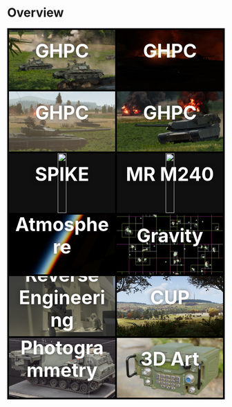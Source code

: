 <head>
	<style>
    .categories {
        display: grid;
        grid-template-columns: auto auto;
        grid-gap: 4px;
        padding: 4px;
        background-color: black;
    }
    .categories > div {
        position: relative;
        text-align: center;
        color: white;
        overflow: hidden;
    }
    .categories > div > div {
        position: absolute;
        top: 35%; 
        left: 50%;
        transform: translate(-50%, -50%);
        width: 90%;
        font-size: 4.5cqmin;
        font-weight: bold;
        text-shadow: 0px 0px 8px rgba(0,0,0,0.5);
        pointer-events: none;
    }
    .categories img {
        aspect-ratio: 16/9;
    }
    img {
        transition: .25s ease;
        display: block;
        object-fit: cover;
        height: 100%;
        background-color: rgb(16,16,16);
    }
    img:hover {
        filter: brightness(75%) saturate(0.5);
    }
    .static {
        position: absolute;
        pointer-events: none;
    }
    .static:hover {
        opacity: 0;
        filter: brightness(75%) saturate(0.5);
    }
	</style>
</head>

# Overview

<!-- Test
<div class="categories" style="grid-template-columns: auto auto auto auto">
    <img src="/content\GHPC\T-55s.jpg">
    <img src="/content\GHPC\Night Fire.jpg">
    <img src="/content\GHPC\T-72s.jpg">
    <img src="/content\GHPC\Abrams.jpg">
</div>
<p> -->

<div class="categories">
    <div>
        <a href="GHPC" title="GHPC"><img src="/content\GHPC\T-55s.jpg"></a>
        <div>GHPC</div>
    </div>
    <div>
        <a href="GHPC" title="GHPC"><img src="/content\GHPC\Night Fire.jpg"></a>
        <div>GHPC</div>
    </div>
    <div>
        <a href="GHPC" title="GHPC"><img src="/content\GHPC\T-72s.jpg"></a>
        <div>GHPC</div>
    </div>
    <div>
        <a href="GHPC" title="GHPC"><img src="/content\GHPC\Abrams.jpg"></a>
        <div>GHPC</div>
    </div>
    <div>
        <a href="SPIKE" title="SPIKE NLOS"><img src="/content/SPIKE/spike.gif"></a>
        <div>SPIKE</div>
    </div>
    <div>
        <a href="M240" title="MR M240"><img src="/content/MR M240/mr m240 small.gif"></a>
        <div>MR M240</div>
    </div>
    <div>
        <a href="Atmosphere" title="Atmosphere"><img src="/content/Shader/Atmosphere/sunset2.jpg"></a>
        <div>Atmosphere</div>
    </div>
    <div>
        <a href="Gravity" title="Gravity"><img src="/content/Gravity/BH.gif"></a>
        <div>Gravity</div>
    </div>
    <!-- <div>
        <a href="index" title="Photogrammetry"><img src="/content\Scans\MLRS_normal.gif"></a>
        <div>Photogrammetry</div>
    </div> -->
    <!-- <div>
        <a href="index" title="Photogrammetry">
            <img src="/content\Scans\MLRS_normal_static.jpg" class="static">
            <img src="/content\Scans\MLRS_normal.gif">
        </a>
        <div>Photogrammetry</div>
    </div> -->
    <div>
        <a href="Reverse-Engineering" title="Reverse Engineering Projects"><img src="/content/Reverse Engineer/BF3/bf3_alley_blender_dof.jpg" style="transform: scale(1.75) translate(-5%,10%)"></a>
        <div>Reverse Engineering</div>
    </div>
    <div>
        <a href="CUP" title="ArmA 3 - Community Upgrade Project"><img src="/content/CUP/CUP_thumb.jpg"></a>
        <div>CUP</div>
    </div>
    <div>
        <a href="/index" title="Photogrammetry"><img src="/content\Scans\MLRS_normal_static.jpg"></a>
        <div>Photogrammetry</div>
    </div>
    <div>
        <a href="/index" title="3D Art"><img src="/content\Art\an-prc-117g.png"></a>
        <div>3D Art</div>
    </div>
</div>